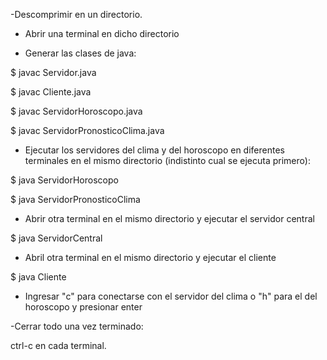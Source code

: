 -Descomprimir en un directorio.

- Abrir una terminal en dicho directorio

- Generar las clases de java:

$ javac Servidor.java

$ javac Cliente.java

$ javac ServidorHoroscopo.java

$ javac ServidorPronosticoClima.java

- Ejecutar los servidores del clima y del horoscopo en diferentes terminales en el mismo directorio (indistinto cual se ejecuta primero):


$ java ServidorHoroscopo

$ java ServidorPronosticoClima



- Abrir otra terminal en el mismo directorio y ejecutar el servidor central

$ java ServidorCentral

- Abril otra terminal en el mismo directorio y ejecutar el cliente

$ java Cliente

- Ingresar "c" para conectarse con el servidor del clima o "h" para el del horoscopo y presionar enter

-Cerrar todo una vez terminado:

ctrl-c  en cada terminal.
